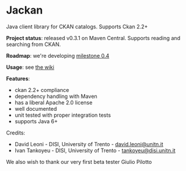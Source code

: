 Jackan
====

Java client library for CKAN catalogs. Supports Ckan 2.2+ 

**Project status**: released v0.3.1 on Maven Central. Supports reading and searching from CKAN.

**Roadmap**: we're developing [milestone 0.4](https://github.com/opendatatrentino/Jackan/issues?milestone=2&state=open) 

**Usage**: see [the wiki](https://github.com/opendatatrentino/Jackan/wiki)


**Features**:
  * ckan 2.2+ compliance
  * dependency handling with Maven
  * has a liberal Apache 2.0 license
  * well documented
  * unit tested with proper integration tests
  * supports Java 6+

Credits:

* David Leoni - DISI, University of Trento - david.leoni@unitn.it
* Ivan Tankoyeu - DISI, University of Trento - tankoyeu@disi.unitn.it

We also wish to thank our very first beta tester Giulio Pilotto



